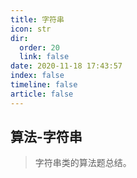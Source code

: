 ```yaml
---
title: 字符串
icon: str
dir:
  order: 20
  link: false
date: 2020-11-18 17:43:57
index: false
timeline: false
article: false
---
```





## 算法-字符串

> 字符串类的算法题总结。

